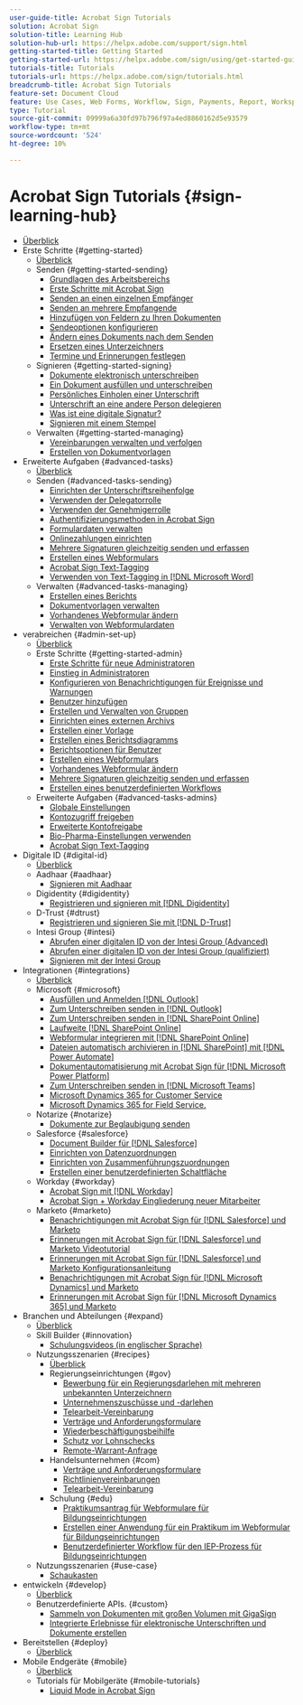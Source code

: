 ```yaml
---
user-guide-title: Acrobat Sign Tutorials
solution: Acrobat Sign
solution-title: Learning Hub
solution-hub-url: https://helpx.adobe.com/support/sign.html
getting-started-title: Getting Started
getting-started-url: https://helpx.adobe.com/sign/using/get-started-guide.html
tutorials-title: Tutorials
tutorials-url: https://helpx.adobe.com/sign/tutorials.html
breadcrumb-title: Acrobat Sign Tutorials
feature-set: Document Cloud
feature: Use Cases, Web Forms, Workflow, Sign, Payments, Report, Workspace, Deadline, Administration, Digital ID, Form, Integrations, Mobile, Skill Builder
type: Tutorial
source-git-commit: 09999a6a30fd97b796f97a4ed8860162d5e93579
workflow-type: tm+mt
source-wordcount: '524'
ht-degree: 10%

---
```



# Acrobat Sign Tutorials {#sign-learning-hub}

+ [Überblick](overview.md)
+ Erste Schritte {#getting-started}
   + [Überblick](sign-beginner-tutorials/beginner-users-overview.md)
   + Senden {#getting-started-sending}
      + [Grundlagen des Arbeitsbereichs](sign-beginner-tutorials/quick-tour.md)
      + [Erste Schritte mit Acrobat Sign](sign-beginner-tutorials/new-sender.md)
      + [Senden an einen einzelnen Empfänger](sign-beginner-tutorials/send-to-single-recipient.md)
      + [Senden an mehrere Empfangende](sign-beginner-tutorials/send-to-multiple-recipients.md)
      + [Hinzufügen von Feldern zu Ihren Dokumenten](sign-beginner-tutorials/adding-fields.md)
      + [Sendeoptionen konfigurieren](sign-beginner-tutorials/sending-options.md)
      + [Ändern eines Dokuments nach dem Senden](sign-beginner-tutorials/modify-in-flight.md)
      + [Ersetzen eines Unterzeichners](sign-beginner-tutorials/replace-signer.md)
      + [Termine und Erinnerungen festlegen](sign-beginner-tutorials/set-deadlines-reminders.md)
   + Signieren {#getting-started-signing}
      + [Dokumente elektronisch unterschreiben](sign-beginner-tutorials/electronically-sign-a-document.md)
      + [Ein Dokument ausfüllen und unterschreiben](sign-beginner-tutorials/fill-and-sign.md)
      + [Persönliches Einholen einer Unterschrift](sign-beginner-tutorials/sign-in-person.md)
      + [Unterschrift an eine andere Person delegieren](sign-beginner-tutorials/delegate-signing.md)
      + [Was ist eine digitale Signatur?](sign-beginner-tutorials/sign-with-a-digital-signature.md)
      + [Signieren mit einem Stempel](sign-beginner-tutorials/sign-with-a-stamp.md)
   + Verwalten {#getting-started-managing}
      + [Vereinbarungen verwalten und verfolgen](sign-beginner-tutorials/manage-and-track.md)
      + [Erstellen von Dokumentvorlagen](https://experienceleague.adobe.com/docs/document-cloud-learn/sign-learning-hub/admin-set-up/getting-started-admin/create-a-template.html)
+ Erweiterte Aufgaben {#advanced-tasks}
   + [Überblick](sign-advanced-users/advanced-users-overview.md)
   + Senden {#advanced-tasks-sending}
      + [Einrichten der Unterschriftsreihenfolge](sign-advanced-users/setting-up-routing.md)
      + [Verwenden der Delegatorrolle](sign-advanced-users/delegate-signature.md)
      + [Verwenden der Genehmigerrolle](sign-advanced-users/add-an-approver.md)
      + [Authentifizierungsmethoden in Acrobat Sign](sign-advanced-users/authentication-methods.md)
      + [Formulardaten verwalten](sign-advanced-users/manage-form-data.md)
      + [Onlinezahlungen einrichten](sign-advanced-users/set-up-online-payments.md)
      + [Mehrere Signaturen gleichzeitig senden und erfassen](https://experienceleague.adobe.com/docs/document-cloud-learn/sign-learning-hub/admin-set-up/getting-started-admin/megasign.html)
      + [Erstellen eines Webformulars](https://experienceleague.adobe.com/docs/document-cloud-learn/sign-learning-hub/admin-set-up/getting-started-admin/webform.html)
      + [Acrobat Sign Text-Tagging](https://experienceleague.adobe.com/docs/document-cloud-learn/sign-learning-hub/admin-set-up/advanced-tasks-admins/adobe-sign-text-tagging.html)
      + [Verwenden von Text-Tagging in [!DNL Microsoft Word]](sign-advanced-users/text-tagging-word.md)
   + Verwalten {#advanced-tasks-managing}
      + [Erstellen eines Berichts](sign-advanced-users/creating-a-report.md)
      + [Dokumentvorlagen verwalten](sign-advanced-users/edit-a-template.md)
      + [Vorhandenes Webformular ändern](sign-advanced-users/modify-webform.md)
      + [Verwalten von Webformulardaten](sign-advanced-users/manage-webform-data.md)
+ verabreichen {#admin-set-up}
   + [Überblick](admin/intro-admin-overview.md)
   + Erste Schritte {#getting-started-admin}
      + [Erste Schritte für neue Administratoren](admin/get-started-admin.md)
      + [Einstieg in Administratoren](admin/up-and-running-admin.md)
      + [Konfigurieren von Benachrichtigungen für Ereignisse und Warnungen](admin/set-up-shared-events-and-alert.md)
      + [Benutzer hinzufügen](admin/add-users-to-your-account.md)
      + [Erstellen und Verwalten von Gruppen](admin/create-and-manage-groups.md)
      + [Einrichten eines externen Archivs](admin/set-up-your-external-archive.md)
      + [Erstellen einer Vorlage](sign-advanced-users/create-a-template.md)
      + [Erstellen eines Berichtsdiagramms](admin/create-a-report.md)
      + [Berichtsoptionen für Benutzer](admin/report-options.md)
      + [Erstellen eines Webformulars](sign-advanced-users/webform.md)
      + [Vorhandenes Webformular ändern](https://experienceleague.adobe.com/docs/document-cloud-learn/sign-learning-hub/advanced-tasks/advanced-tasks-managing/modify-webform.html)
      + [Mehrere Signaturen gleichzeitig senden und erfassen](sign-advanced-users/megasign.md)
      + [Erstellen eines benutzerdefinierten Workflows](admin/building-a-custom-workflow.md)
   + Erweiterte Aufgaben {#advanced-tasks-admins}
      + [Globale Einstellungen](admin/learn-about-global-settings.md)
      + [Kontozugriff freigeben](admin/share-account-access.md)
      + [Erweiterte Kontofreigabe](admin/advanced-account-sharing.md)
      + [Bio-Pharma-Einstellungen verwenden](admin/use-bio-pharma-settings.md)
      + [Acrobat Sign Text-Tagging](sign-advanced-users/adobe-sign-text-tagging.md)
+ Digitale ID {#digital-id}
   + [Überblick](digitalid/digitalid-overview.md)
   + Aadhaar {#aadhaar}
      + [Signieren mit Aadhaar](digitalid/aadhaar-sign.md)
   + Digidentity {#digidentity}
      + [Registrieren und signieren mit [!DNL Digidentity]](digitalid/digidentity-sign.md)
   + D-Trust {#dtrust}
      + [Registrieren und signieren Sie mit [!DNL D-Trust]](digitalid/d-trust.md)
   + Intesi Group {#intesi}
      + [Abrufen einer digitalen ID von der Intesi Group (Advanced)](digitalid/intesi-advanced.md)
      + [Abrufen einer digitalen ID von der Intesi Group (qualifiziert)](digitalid/intesi-qualified.md)
      + [Signieren mit der Intesi Group](digitalid/intesi-sign.md)
+ Integrationen {#integrations}
   + [Überblick](integrations/integrations-overview.md)
   + Microsoft {#microsoft}
      + [Ausfüllen und Anmelden [!DNL Outlook]](integrations/fill-and-sign-doc-microsoft-outlook.md)
      + [Zum Unterschreiben senden in [!DNL Outlook]](integrations/send-for-signature-with-outlook.md)
      + [Zum Unterschreiben senden in [!DNL SharePoint Online]](integrations/send-for-signature-with-sharepoint-online.md)
      + [Laufweite [!DNL SharePoint Online]](integrations/track-an-agreement-with-sharepoint-online.md)
      + [Webformular integrieren mit [!DNL SharePoint Online]](integrations/integrate-web-form-sharepoint-online.md)
      + [Dateien automatisch archivieren in [!DNL SharePoint] mit [!DNL Power Automate]](integrations/auto-archive-sharepoint-power-automate.md)
      + [Dokumentautomatisierung mit Acrobat Sign für [!DNL Microsoft Power Platform]](integrations/documentautomation.md)
      + [Zum Unterschreiben senden in [!DNL Microsoft Teams]](integrations/adobe-sign-teams-mortgage.md)
      + [Microsoft Dynamics 365 for Customer Service](integrations/dynamics-customer-service.md)
      + [Microsoft Dynamics 365 for Field Service.](integrations/dynamics-field-service.md)
   + Notarize {#notarize}
      + [Dokumente zur Beglaubigung senden](integrations/send-document-notarize.md)
   + Salesforce {#salesforce}
      + [Document Builder für [!DNL Salesforce]](integrations/create-an-agreement-template.md)
      + [Einrichten von Datenzuordnungen](integrations/set-up-data-mapping.md)
      + [Einrichten von Zusammenführungszuordnungen](integrations/set-up-merging-map.md)
      + [Erstellen einer benutzerdefinierten Schaltfläche](integrations/create-a-custom-button.md)
   + Workday {#workday}
      + [Acrobat Sign mit [!DNL Workday]](integrations/workday.md)
      + [Acrobat Sign + Workday Eingliederung neuer Mitarbeiter](integrations/acrobat-sign-workday-onboarding.md)
   + Marketo {#marketo}
      + [Benachrichtigungen mit Acrobat Sign für [!DNL Salesforce] und Marketo](integrations/marketo-salesforce-sms.md)
      + [Erinnerungen mit Acrobat Sign für [!DNL Salesforce] und Marketo Videotutorial](integrations/marketo-salesforce-reminder-video.md)
      + [Erinnerungen mit Acrobat Sign für [!DNL Salesforce] und Marketo Konfigurationsanleitung](integrations/marketo-salesforce-reminder.md)
      + [Benachrichtigungen mit Acrobat Sign für [!DNL Microsoft Dynamics] und Marketo](integrations/marketo-dynamics-sms.md)
      + [Erinnerungen mit Acrobat Sign für [!DNL Microsoft Dynamics 365] und Marketo](integrations/marketo-dynamics-reminder.md)
+ Branchen und Abteilungen {#expand}
   + [Überblick](sign-usecase/expand-inspire-overview.md)
   + Skill Builder {#innovation}
      + [Schulungsvideos (in englischer Sprache)](sign-usecase/innovation-series.md)
   + Nutzungsszenarien {#recipes}
      + [Überblick](sign-usecase/recipes.md)
      + Regierungseinrichtungen {#gov}
         + [Bewerbung für ein Regierungsdarlehen mit mehreren unbekannten Unterzeichnern](sign-usecase/webform-multiple-signers.md)
         + [Unternehmenszuschüsse und -darlehen](sign-usecase/usecasegovgrants.md)
         + [Telearbeit-Vereinbarung](sign-usecase/usecasegovtelework.md)
         + [Verträge und Anforderungsformulare](sign-usecase/usecasegovcontracts.md)
         + [Wiederbeschäftigungsbeihilfe](sign-usecase/usecasegovreemployment.md)
         + [Schutz vor Lohnschecks](sign-usecase/usecasegovpaycheck.md)
         + [Remote-Warrant-Anfrage](sign-usecase/usecasegovremote.md)
      + Handelsunternehmen {#com}
         + [Verträge und Anforderungsformulare](sign-usecase/usecasecomcontracts.md)
         + [Richtlinienvereinbarungen](sign-usecase/usecasecompolicy.md)
         + [Telearbeit-Vereinbarung](sign-usecase/usecasecomtelework.md)
      + Schulung {#edu}
         + [Praktikumsantrag für Webformulare für Bildungseinrichtungen](sign-usecase/usecase-edu-intern.md)
         + [Erstellen einer Anwendung für ein Praktikum im Webformular für Bildungseinrichtungen](sign-usecase/usecase-edu-intern-create.md)
         + [Benutzerdefinierter Workflow für den IEP-Prozess für Bildungseinrichtungen](sign-usecase/usecase-edu-iep.md)
   + Nutzungsszenarien {#use-case}
      + [Schaukasten](sign-usecase/use-case-showcase.md)
+ entwickeln {#develop}
   + [Überblick](develop/develop-overview.md)
   + Benutzerdefinierte APIs. {#custom}
      + [Sammeln von Dokumenten mit großen Volumen mit GigaSign](develop/gigasign.md)
      + [Integrierte Erlebnisse für elektronische Unterschriften und Dokumente erstellen](develop/embeddedesignature.md)
+ Bereitstellen {#deploy}
   + [Überblick](deploy-overview.md)
+ Mobile Endgeräte {#mobile}
   + [Überblick](mobile/mobile-overview.md)
   + Tutorials für Mobilgeräte {#mobile-tutorials}
      + [Liquid Mode in Acrobat Sign](mobile/liquidmode.md)
